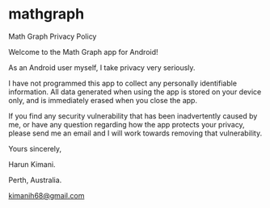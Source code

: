 # mathgraph
Math Graph Privacy Policy

Welcome to the Math Graph app for Android!

As an Android user myself, I take privacy very seriously.

I have not programmed this app to collect any personally identifiable information. All data generated when using the app is stored on your device only, and is immediately erased when you close the app.

If you find any security vulnerability that has been inadvertently caused by me, or have any question regarding how the app protects your privacy, please send me an email and I will work towards removing that vulnerability.

Yours sincerely,

Harun Kimani.

Perth, Australia.

kimanih68@gmail.com
